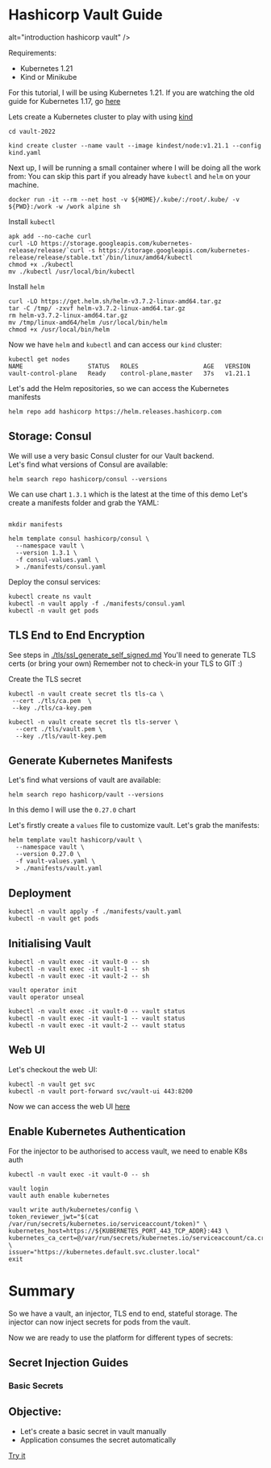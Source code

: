 # Hashicorp Vault Guide

alt="introduction hashicorp vault" /></a>

Requirements:

* Kubernetes 1.21
* Kind or Minikube

For this tutorial, I will be using Kubernetes 1.21.
If you are watching the old guide for Kubernetes 1.17, go [here](..\vault\readme.md)

Lets create a Kubernetes cluster to play with using [kind](https://kind.sigs.k8s.io/docs/user/quick-start/)

```
cd vault-2022

kind create cluster --name vault --image kindest/node:v1.21.1 --config kind.yaml
```

Next up, I will be running a small container where I will be doing all the work from:
You can skip this part if you already have `kubectl` and `helm` on your machine.

```
docker run -it --rm --net host -v ${HOME}/.kube/:/root/.kube/ -v ${PWD}:/work -w /work alpine sh
```

Install `kubectl`

```
apk add --no-cache curl
curl -LO https://storage.googleapis.com/kubernetes-release/release/`curl -s https://storage.googleapis.com/kubernetes-release/release/stable.txt`/bin/linux/amd64/kubectl
chmod +x ./kubectl
mv ./kubectl /usr/local/bin/kubectl
```

Install `helm`

```
curl -LO https://get.helm.sh/helm-v3.7.2-linux-amd64.tar.gz
tar -C /tmp/ -zxvf helm-v3.7.2-linux-amd64.tar.gz
rm helm-v3.7.2-linux-amd64.tar.gz
mv /tmp/linux-amd64/helm /usr/local/bin/helm
chmod +x /usr/local/bin/helm
```

Now we have `helm` and `kubectl` and can access our `kind` cluster:

```
kubectl get nodes
NAME                  STATUS   ROLES                  AGE   VERSION
vault-control-plane   Ready    control-plane,master   37s   v1.21.1
```

Let's add the Helm repositories, so we can access the Kubernetes manifests

```
helm repo add hashicorp https://helm.releases.hashicorp.com
```

## Storage: Consul

We will use a very basic Consul cluster for our Vault backend. </br>
Let's find what versions of Consul are available:

```
helm search repo hashicorp/consul --versions
```

We can use chart `1.3.1` which is the latest at the time of this demo
Let's create a manifests folder and grab the YAML:

```

mkdir manifests

helm template consul hashicorp/consul \
  --namespace vault \
  --version 1.3.1 \
  -f consul-values.yaml \
  > ./manifests/consul.yaml
```

Deploy the consul services:

```
kubectl create ns vault
kubectl -n vault apply -f ./manifests/consul.yaml
kubectl -n vault get pods
```


## TLS End to End Encryption

See steps in [./tls/ssl_generate_self_signed.md](./tls/ssl_generate_self_signed.md)
You'll need to generate TLS certs (or bring your own)
Remember not to check-in your TLS to GIT :)

Create the TLS secret 

```
kubectl -n vault create secret tls tls-ca \
 --cert ./tls/ca.pem  \
 --key ./tls/ca-key.pem

kubectl -n vault create secret tls tls-server \
  --cert ./tls/vault.pem \
  --key ./tls/vault-key.pem
```

## Generate Kubernetes Manifests


Let's find what versions of vault are available:

```
helm search repo hashicorp/vault --versions
```

In this demo I will use the `0.27.0` chart </br>

Let's firstly create a `values` file to customize vault.
Let's grab the manifests:

```
helm template vault hashicorp/vault \
  --namespace vault \
  --version 0.27.0 \
  -f vault-values.yaml \
  > ./manifests/vault.yaml
```

## Deployment

```
kubectl -n vault apply -f ./manifests/vault.yaml
kubectl -n vault get pods
```

## Initialising Vault

```
kubectl -n vault exec -it vault-0 -- sh
kubectl -n vault exec -it vault-1 -- sh
kubectl -n vault exec -it vault-2 -- sh

vault operator init
vault operator unseal

kubectl -n vault exec -it vault-0 -- vault status
kubectl -n vault exec -it vault-1 -- vault status
kubectl -n vault exec -it vault-2 -- vault status

```
## Web UI

Let's checkout the web UI:

```
kubectl -n vault get svc
kubectl -n vault port-forward svc/vault-ui 443:8200
```
Now we can access the web UI [here](https://localhost/)

## Enable Kubernetes Authentication

For the injector to be authorised to access vault, we need to enable K8s auth

```
kubectl -n vault exec -it vault-0 -- sh 

vault login
vault auth enable kubernetes

vault write auth/kubernetes/config \
token_reviewer_jwt="$(cat /var/run/secrets/kubernetes.io/serviceaccount/token)" \
kubernetes_host=https://${KUBERNETES_PORT_443_TCP_ADDR}:443 \
kubernetes_ca_cert=@/var/run/secrets/kubernetes.io/serviceaccount/ca.crt \
issuer="https://kubernetes.default.svc.cluster.local"
exit
```

# Summary

So we have a vault, an injector, TLS end to end, stateful storage.
The injector can now inject secrets for pods from the vault.

Now we are ready to use the platform for different types of secrets:

## Secret Injection Guides

### Basic Secrets

Objective:
---------- 
* Let's create a basic secret in vault manually
* Application consumes the secret automatically

[Try it](./example-apps/basic-secret/readme.md)





